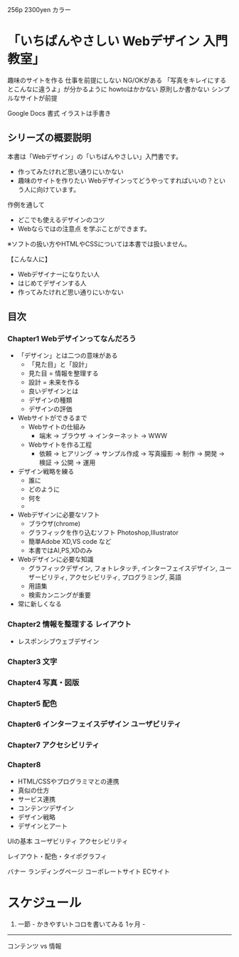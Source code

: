 256p
2300yen
カラー

# 「いちばんやさしい Webデザイン 入門教室」

趣味のサイトを作る
仕事を前提にしない
NG/OKがある
  「写真をキレイにするとこんなに違うよ」が分かるように
  howtoはかかない
原則しか書かない
シンプルなサイトが前提

Google Docs
書式
イラストは手書き

## シリーズの概要説明

本書は「Webデザイン」の「いちばんやさしい」入門書です。

* 作ってみたけれど思い通りにいかない
* 趣味のサイトを作りたい
Webデザインってどうやってすればいいの？という人に向けています。

作例を通して
  * どこでも使えるデザインのコツ
  * Webならではの注意点
を学ぶことができます。

※ソフトの扱い方やHTMLやCSSについては本書では扱いません。

【こんな人に】
* Webデザイナーになりたい人
* はじめてデザインする人
* 作ってみたけれど思い通りにいかない

## 目次

### Chapter1 Webデザインってなんだろう
* 「デザイン」とは二つの意味がある
  * 「見た目」と「設計」
  * 見た目 = 情報を整理する
  * 設計 = 未来を作る
  * 良いデザインとは
  * デザインの種類
  * デザインの評価
* Webサイトができるまで
  * Webサイトの仕組み
    * 端末 → ブラウザ → インターネット → WWW
  * Webサイトを作る工程
    * 依頼 → ヒアリング → サンプル作成 → 写真撮影 → 制作 → 開発 → 検証 → 公開 → 運用
* デザイン戦略を練る
  * 誰に
  * どのように
  * 何を
  *
* Webデザインに必要なソフト
  * ブラウザ(chrome)
  * グラフィックを作り込むソフト Photoshop,Illustrator
  * 簡単Adobe XD,VS code など
  * 本書ではAI,PS,XDのみ
* Webデザインに必要な知識
  * グラフィックデザイン, フォトレタッチ, インターフェイスデザイン, ユーザービリティ, アクセシビリティ, プログラミング, 英語
  * 用語集
  * 検索カンニングが重要
* 常に新しくなる

### Chapter2 情報を整理する レイアウト
* レスポンシブウェブデザイン
### Chapter3 文字
### Chapter4 写真・図版
### Chapter5 配色
### Chapter6 インターフェイスデザイン ユーザビリティ
### Chapter7 アクセシビリティ
### Chapter8

* HTML/CSSやプログラミマとの連携
* 真似の仕方
* サービス連携
* コンテンツデザイン
* デザイン戦略
* デザインとアート

UIの基本
ユーザビリティ
アクセシビリティ



レイアウト・配色・タイポグラフィ

バナー
ランディングページ
コーポレートサイト
ECサイト

# スケジュール
1. 一節 - かきやすいトコロを書いてみる
1ヶ月 -


---

コンテンツ vs 情報
